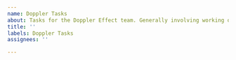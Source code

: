 ```yaml
---
name: Doppler Tasks
about: Tasks for the Doppler Effect team. Generally involving working on the robot.
title: ''
labels: Doppler Tasks
assignees: ''

---
```



